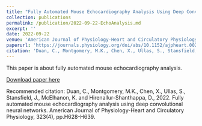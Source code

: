 ```yaml
---
title: "Fully Automated Mouse Echocardiography Analysis Using Deep Convolutional Neural Networks"
collection: publications
permalink: /publication/2022-09-22-EchoAnalysis.md
excerpt: ''
date: 2022-09-22
venue: 'American Journal of Physiology-Heart and Circulatory Physiology'
paperurl: 'https://journals.physiology.org/doi/abs/10.1152/ajpheart.00208.2022'
citation: 'Duan, C., Montgomery, M.K., Chen, X., Ullas, S., Stansfield, J., McElhanon, K. and Hirenallur-Shanthappa, D., 2022. Fully automated mouse echocardiography analysis using deep convolutional neural networks. American Journal of Physiology-Heart and Circulatory Physiology, 323(4), pp.H628-H639.'
---
```

This paper is about fully automated mouse echocardiography analysis.

[Download paper here](http://chongduan.github.io/files/ajpheart.00208.2022.pdf)

Recommended citation: Duan, C., Montgomery, M.K., Chen, X., Ullas, S., Stansfield, J., McElhanon, K. and Hirenallur-Shanthappa, D., 2022. Fully automated mouse echocardiography analysis using deep convolutional neural networks. American Journal of Physiology-Heart and Circulatory Physiology, 323(4), pp.H628-H639.

